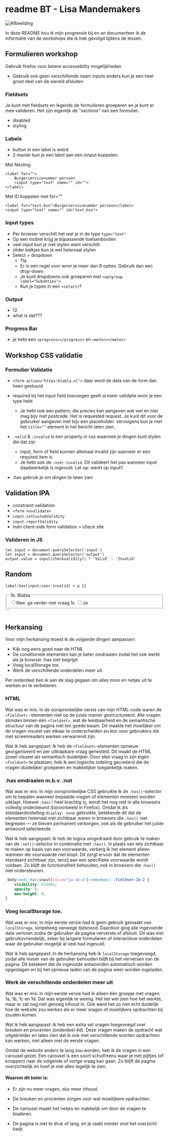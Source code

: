 # readme BT - Lisa Mandemakers

![Afbeelding](/assets/eindresultaat.png)

In deze README hou ik mijn progressie bij en en documenteer ik de informatie van de workshops die ik heb gevolgd tijdens de lessen.

##  Formulieren workshop
Gebruik firefox voor betere accessebility mogelijkheden
* Gebruik ook geen verschillende naam inputs anders kun je een heel groot deel van de wereld afsluiten


### Fieldsets
Je kunt met fieldsets en legends de formulieren groeperen en je kunt er mee valideren. Het zijn eigenlijk de "sections" van een formulier. 
* disabled 
* styling 


### Labels
* button in een label is weird
* 2 manier kun je een label aan een ionput koppelen:

Met Nesting
```
<label for="">
    Burgerservicenummer persoon
    <input type="text" name="" id="">
</label>
``` 

Met ID koppelen met for=""
```
<label for="text-bsn">Burgerservicenummer persoon</label>
<input type="text" name="" id="text-bsn">
```

### Input types
* Per browser verschilt het wat je in de type  `type="text"`
* Op een mobiel krijg je bijpassende toetsenborden
* veel input kun je niet stylen want verschilt 
* slider balkjes kun je wel helemaal stylen
* Select = dropdown 
    * 11a 
    * Er is een regel voor wnnr je meer dan 8 opties. Gebruik dan een drop-down
    * Je kunt dropdowns ook groeperen met `<optgroup label="Subobties">`
    * Kun je typen in een `<select>`?

### Output
* 12
* what is dat???

### Progress Bar
* je hebt een `<progress></progress>` en `<meter></meter>`


## Workshop CSS validatie

### Formulier Validatie
* `<form action="https:blabla.nl">` daar word de data van de form dan heen gestuurd

* required bij het input field toevoegen geeft al meer validatie wnnr je een type hebt
    * Je hebt ook een pattern, die precies kan aangeven wat wel en niet mag bijv met postcode. Het is requested request. Je kunt dit voor de gebruiker aangeven met bijv een placeholder. vervolgens kun je met het `title=""` element in het bericht laten zien.

* `:valid` & `:invalid`  is een property in css waarmee je dingen kunt stylen die dat zijn
    * input, form of field kunnen allemaal invalid zijn wanneer er een required item is
    * Je hebt ook de `:user-invalid`. Dit valideert het pas wanneer input daadwerkelijk is ingevuld. Let op: werkt op input!!

* :has gebruik je om dingen te laten zien

## Validation IPA
* constraint validation
* `<form novalidate>`
* `input.setCustomValidity`
* `input.reportValidity`
* mdn client-side form validation > check site

### Valideren in JS
```
let input = document.querySelector('input')
let input = document.querySelector('output')
output.value = input/checkvalidity() ? 'Valid' : 'Invalid'
```




## Random 


``` /* de p komt na het na komt toon je op deze manier  */
label:has(input:user-invalid) + p {} 

  ```
  <fieldset>
    <legend>1b. Blabla </legend>
    <label for=""><input type="radio" name="kinderen" value="n" id="">Nee. ga verder met vraag 1c</label>
    <label for=""><input type="radio" name="kinderen" value="n" id="">Ja</label>
 </fieldset>
```



## Herkansing
Voor mijn herkansing moest ik de volgende dingen aanpassen: 
* Kijk nog eens goed naar de HTML
* De conditionele elementen kan je beter omdraaien zodat het ook werkt als je browser :has niet begrijpt
* Voeg localStorage toe.
* Werk de verschillende onderdelen meer uit.

Per onderdeel ben ik aan de slag gegaan om alles mooi en netjes uit te werken en te verbeteren.

### HTML
Wat was er mis:
In de oorspronkelijke versie van mijn HTML-code waren de `<fieldset>` -elementen niet op de juiste manier gestructureerd. Alle vragen stonden binnen één `<fieldset>`, wat de leesbaarheid en de semantische structuur van de pagina niet ten goede kwam. Dit maakte het moeilijker om de vragen visueel van elkaar te onderscheiden en kon voor gebruikers die met screenreaders werken verwarrend zijn.

Wat ik heb aangepast:
Ik heb de `<fieldset>`-elementen opnieuw georganiseerd en per uitklapbare vraag genesteld. Dit maakt de HTML zowel visueel als semantisch duidelijker. Door elke vraag in zijn eigen `<fieldset>` te plaatsen, heb ik een logische indeling gecreëerd die de vragen duidelijker groeperen en makkelijker toegankelijk maken.


### :has omdraaien m.b.v. :not
Wat was er mis:
In mijn oorspronkelijke CSS gebruikte ik de `:has()`-selector om te bepalen wanneer bepaalde vragen of elementen moesten worden uitklapt. Hoewel `:has()` heel krachtig is, wordt het nog niet in alle browsers volledig ondersteund (bijvoorbeeld in Firefox). Omdat ik als standaardinstelling `display: none` gebruikte, betekende dit dat de elementen helemaal niet zichtbaar waren in browsers die `:has()` niet begrepen — ze bleven permanent verborgen, ook als de gebruiker het juiste antwoord selecteerde.

Wat ik heb aangepast:
Ik heb de logica omgedraaid door gebruik te maken van de `:not()`-selector in combinatie met `:has()`. In plaats van iets zichtbaar te maken op basis van een voorwaarde, verberg ik het element alleen wanneer die voorwaarde níet klopt. Dit zorgt ervoor dat de elementen standaard zichtbaar zijn, tenzij aan een specifieke voorwaarde wordt voldaan. Zo blijft de functionaliteit behouden, ook in browsers die `:has()` niet ondersteunen.

```css
 body:not(:has(input[value="ja-1b-a"]:checked)) .fieldset-1b-2 {
    visibility: hidden;
    opacity: 0;
    max-height: 0;
}
```

### Voeg localStorage toe.
Wat was er mis:
In mijn eerste versie had ik geen gebruik gemaakt van `localStorage`, simpelweg vanwege tijdsnood. Daardoor ging alle ingevoerde data verloren zodra de gebruiker de pagina ververste of afsloot. Dit was niet gebruiksvriendelijk, zeker bij langere formulieren of interactieve onderdelen waar de gebruiker mogelijk al veel had ingevuld.

Wat ik heb aangepast:
In de herkansing heb ik `localStorage` toegevoegd, zodat alle invoer van de gebruiker behouden blijft bij het verversen van de pagina. Dit betekent dat de ingevulde antwoorden automatisch worden opgeslagen en bij het opnieuw laden van de pagina weer worden ingeladen.


### Werk de verschillende onderdelen meer uit
Wat was er mis:
In mijn eerste versie had ik alleen één groepje met vragen: 1a, 1b, 1c en 1d. Dat was eigenlijk te weinig. Het liet wel zien hoe het werkte, maar er zat nog niet genoeg inhoud in. Ook werd het zo niet echt duidelijk hoe de website zou werken als er meer vragen of moeilijkere opdrachten bij zouden komen.

Wat ik heb aangepast:
Ik heb een extra set vragen toegevoegd over breuken en procenten (onderdeel 4d). Deze vragen maken de opdracht wat uitgebreider en laten zien dat ik ook met verschillende soorten opdrachten kan werken, niet alleen met de eerste vragen.

Omdat de website anders te lang zou worden, heb ik de vragen in een carousel gezet. Een carousel is een soort schuifmenu waar je met pijltjes (of knoppen) naar de volgende of vorige vraag kan gaan. Zo blijft de pagina overzichtelijk en hoef je niet alles tegelijk te zien.

#### Waarom dit beter is:

* Er zijn nu meer vragen, dus meer inhoud.

* De breuken en procenten zorgen voor wat moeilijkere opdrachten.

* De carousel maakt het netjes en makkelijk om door de vragen te bladeren.

* De pagina is niet te druk of lang, en je raakt minder snel het overzicht kwijt.
